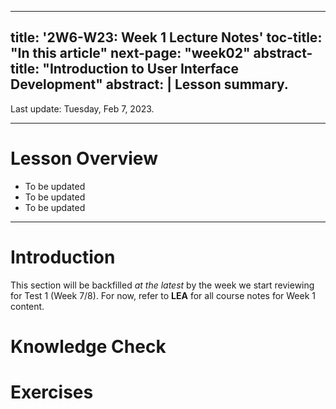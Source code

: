 
---
title: '2W6-W23: Week 1 Lecture Notes'
toc-title: "In this article"
next-page: "week02"
abstract-title: "Introduction to User Interface Development"
abstract: |
  Lesson summary.
---

Last update: Tuesday, Feb 7, 2023.

---

# Lesson Overview

- To be updated
- To be updated
- To be updated

---

# Introduction

This section will be backfilled *at the latest* by the week we start reviewing for Test 1 (Week 7/8). For now, refer to **LEA** for all course notes for Week 1 content.

# Knowledge Check

# Exercises
